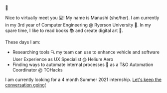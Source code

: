 <hello world/> 👋

Nice to virtually meet you 💻! My name is Manushi (she/her). I am currently in my 3rd year of Computer Engineering @ Ryerson University 🏫. In my spare time, I like to read books 📚 and create digital art 🎨.

These days I am:
- Researching tools 🔍 my team can use to enhance vehicle and software User Experience as UX Specialist @ Helium Aero
- Finding ways to automate internal processes 🔁 as a T&O Automation Coordinator @ TOHacks

I am currently looking for a 4 month Summer 2021 internship. [Let's keep the conversation going!](mailto:manushi.oza@ryerson.ca)